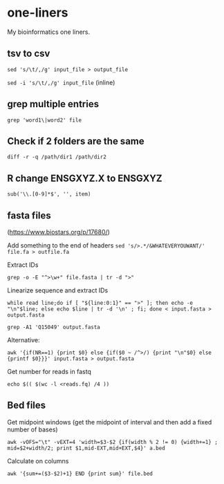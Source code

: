 # one-liners
My bioinformatics one liners.

## tsv to csv
`sed 's/\t/,/g' input_file > output_file`

`sed -i 's/\t/,/g' input_file` (inline)

## grep multiple entries
`grep 'word1\|word2' file`

## Check if 2 folders are the same
`diff -r -q /path/dir1 /path/dir2`

## R change ENSGXYZ.X to ENSGXYZ
`sub('\\.[0-9]*$', '', item)`

## fasta files
(https://www.biostars.org/p/17680/)

Add something to the end of headers
`sed 's/>.*/&WHATEVERYOUWANT/' file.fa > outfile.fa`

Extract IDs

`grep -o -E "^>\w+" file.fasta | tr -d ">"`

Linearize sequence and extract IDs

`while read line;do if [ "${line:0:1}" == ">" ]; then echo -e "\n"$line; else echo $line | tr -d '\n' ; fi; done < input.fasta > output.fasta`

`grep -A1 'Q15049' output.fasta`

Alternative:

`awk '{if(NR==1) {print $0} else {if($0 ~ /^>/) {print "\n"$0} else {printf $0}}}' input.fasta > output.fasta`

Get number for reads in fastq

`echo $(( $(wc -l <reads.fq) /4 ))`

## Bed files

Get midpoint windows (get the midpoint of interval and then add a fixed number of bases)

`awk -vOFS="\t" -vEXT=4 'width=$3-$2 {if(width % 2 != 0) {width+=1} ; mid=$2+width/2; print $1,mid-EXT,mid+EXT,$4}' a.bed`

Calculate on columns

`awk '{sum+=($3-$2)+1} END {print sum}' file.bed`

